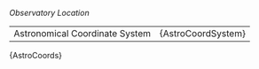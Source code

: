 
[comment]: <> (astro_coords.md)
*Observatory Location*

|                  |                                 |
|-------------------|---------------------------------|
| Astronomical Coordinate System | {AstroCoordSystem}              | 
{AstroCoords}

